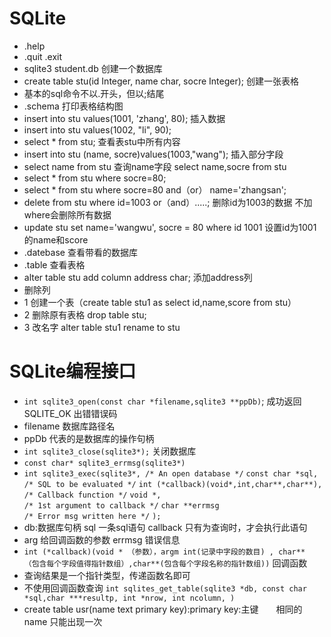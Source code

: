 # SQLite
- .help
- .quit .exit
- sqlite3 student.db  创建一个数据库
- create table stu(id Integer, name char, socre Integer); 创建一张表格
- 基本的sql命令不以.开头，但以;结尾
- .schema 打印表格结构图
- insert into stu values(1001, 'zhang', 80);  插入数据
- insert into stu values(1002, "li", 90);
- select * from stu; 查看表stu中所有内容
- insert into stu (name, socre)values(1003,"wang"); 插入部分字段
- select name from stu 查询name字段 select name,socre from stu
- select * from stu where socre=80;
- select * from stu where socre=80 and（or） name='zhangsan';
- delete from stu where id=1003 or（and）.....; 删除id为1003的数据 不加where会删除所有数据
- update stu set name='wangwu', socre = 80 where id 1001  设置id为1001的name和score
- .datebase 查看带看的数据库
- .table 查看表格
- alter table stu add column address char; 添加address列
- 删除列  
- 1 创建一个表（create table stu1 as select id,name,score from stu） 
- 2  删除原有表格 drop table stu;
- 3  改名字  alter table stu1 rename to stu
# SQLite编程接口
- `int sqlite3_open(const char *filename,sqlite3 **ppDb)`; 成功返回SQLITE_OK 出错错误码
- filename 数据库路径名 
- ppDb 代表的是数据库的操作句柄 
- `int sqlite3_close(sqlite3*);` 关闭数据库
- `const char* sqlite3_errmsg(sqlite3*)`
- `int sqlite3_exec(sqlite3*, /* An open database */`
    `const char *sql,   /* SQL to be evaluated */`
  `int (*callback)(void*,int,char**,char**),  /* Callback function */`
  `void *,                                    /* 1st argument to callback */`
  `char **errmsg                              /* Error msg written here */`
`);`
- db:数据库句柄 sql 一条sql语句  callback 只有为查询时，才会执行此语句
- arg 给回调函数的参数 errmsg 错误信息
- `int (*callback)(void * （参数），argm int(记录中字段的数目) , char** （包含每个字段值得指针数组）,char**(包含每个字段名称的指针数组))` 回调函数
- 查询结果是一个指针类型，传递函数名即可
- 不使用回调函数查询  `int sqlites_get_table(sqlite3 *db, const char *sql,char ***resultp, int *nrow, int ncolumn, )`
- create table usr(name text primary key):primary key:主键　　相同的name 只能出现一次
